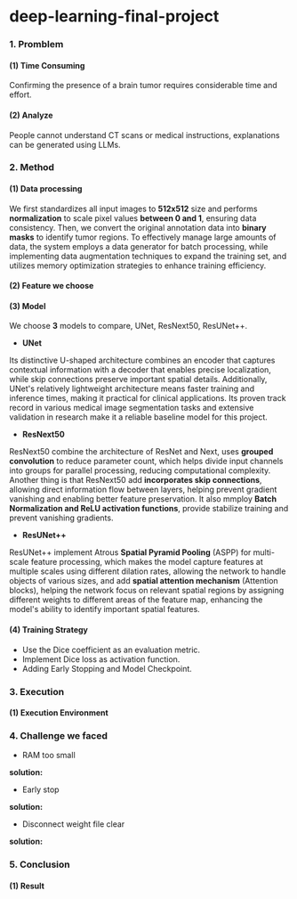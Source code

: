 # deep-learning-final-project
### 1. Promblem
#### (1) Time Consuming
Confirming the presence of a brain tumor requires considerable time and effort.
#### (2) Analyze
People cannot understand CT scans or medical instructions, explanations can be generated using LLMs.
### 2. Method
#### (1) Data processing
We first standardizes all input images to **512x512** size and performs **normalization** to scale pixel values **between 0 and 1**, ensuring data consistency. Then, we convert the original annotation data into **binary masks** to identify tumor regions. To effectively manage large amounts of data, the system employs a data generator for batch processing, while implementing data augmentation techniques to expand the training set, and utilizes memory optimization strategies to enhance training efficiency.
#### (2) Feature we choose


#### (3) Model
We choose **3** models to compare, UNet, ResNext50, ResUNet++.
- **UNet**

Its distinctive U-shaped architecture combines an encoder that captures contextual information with a decoder that enables precise localization, while skip connections preserve important spatial details. Additionally, UNet's relatively lightweight architecture means faster training and inference times, making it practical for clinical applications. Its proven track record in various medical image segmentation tasks and extensive validation in research make it a reliable baseline model for this project.
- **ResNext50**

ResNext50 combine the architecture of ResNet and Next, uses **grouped convolution** to reduce parameter count, which helps divide input channels into groups for parallel processing, reducing computational complexity. Another thing is that ResNext50 add **incorporates skip connections**, allowing direct information flow between layers, helping prevent gradient vanishing and enabling better feature preservation. It also mmploy **Batch Normalization and ReLU activation functions**, provide stabilize training and prevent vanishing gradients.
- **ResUNet++**

ResUNet++ implement Atrous **Spatial Pyramid Pooling** (ASPP) for multi-scale feature processing, which makes the model capture features at multiple scales using different dilation rates, allowing the network to handle objects of various sizes, and add **spatial attention mechanism** (Attention blocks), helping the network focus on relevant spatial regions by assigning different weights to different areas of the feature map, enhancing the model's ability to identify important spatial features.
#### (4) Training Strategy
- Use the Dice coefficient as an evaluation metric.
- Implement Dice loss as activation function.
- Adding Early Stopping and Model Checkpoint.
### 3. Execution
#### (1) Execution Environment


### 4. Challenge we faced
- RAM too small

**solution:**
- Early stop

**solution:**
- Disconnect weight file clear

**solution:**
### 5. Conclusion
#### (1) Result


